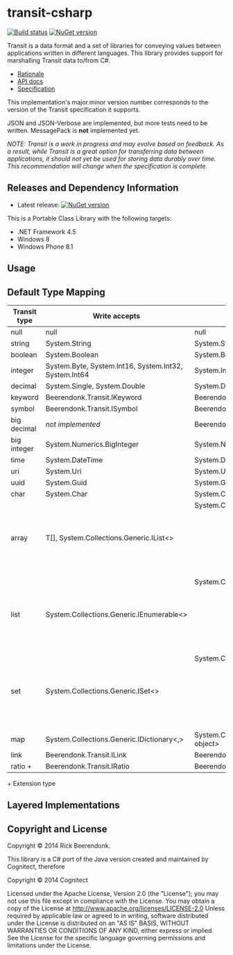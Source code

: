 # transit-csharp

[![Build status](http://img.shields.io/appveyor/ci/rickbeerendonk/transit-csharp.svg)](https://ci.appveyor.com/project/rickbeerendonk/transit-csharp/branch/master)
[![NuGet version](http://img.shields.io/nuget/v/Transit.svg)](https://www.nuget.org/packages/Transit)

Transit is a data format and a set of libraries for conveying values between applications written in different languages. This library provides support for marshalling Transit data to/from C#.

* [Rationale](http://blog.cognitect.com/blog/2014/7/22/transit)
* [API docs](http://rickbeerendonk.github.io/transit-csharp/)
* [Specification](http://github.com/cognitect/transit-format)

This implementation's major.minor version number corresponds to the version of the Transit specification it supports.

JSON and JSON-Verbose are implemented, but more tests need to be written.
MessagePack is **not** implemented yet. 

_NOTE: Transit is a work in progress and may evolve based on feedback. As a result, while Transit is a great option for transferring data between applications, it should not yet be used for storing data durably over time. This recommendation will change when the specification is complete._

## Releases and Dependency Information

* Latest release: [![NuGet version](http://img.shields.io/nuget/v/Transit.svg)](https://www.nuget.org/packages/Transit)

This is a Portable Class Library with the following targets:

* .NET Framework 4.5
* Windows 8
* Windows Phone 8.1

## Usage

## Default Type Mapping

|Transit type|Write accepts|Read returns|
|------------|-------------|------------|
|null|null|null|
|string|System.String|System.String|
|boolean|System.Boolean|System.Boolean|
|integer|System.Byte, System.Int16, System.Int32, System.Int64|System.Int64|
|decimal|System.Single, System.Double|System.Double|
|keyword|Beerendonk.Transit.IKeyword|Beerendonk.Transit.IKeyword|
|symbol|Beerendonk.Transit.ISymbol|Beerendonk.Transit.ISymbol|
|big decimal|_not implemented_|Beerendonk.Transit.Numerics.BigRational|
|big integer|System.Numerics.BigInteger|System.Numerics.BigInteger|
|time|System.DateTime|System.DateTime|
|uri|System.Uri|System.Uri|
|uuid|System.Guid|System.Guid|
|char|System.Char|System.Char|
|array|T[], System.Collections.Generic.IList<>|System.Collections.Generic.IList<object>|
|list|System.Collections.Generic.IEnumerable<>|System.Collections.Generic.IEnumerable<object>|
|set|System.Collections.Generic.ISet<>|System.Collections.Generic.ISet<object>|
|map|System.Collections.Generic.IDictionary<,>|System.Collections.Generic.IDictionary<object, object>|
|link|Beerendonk.Transit.ILink|Beerendonk.Transit.ILink|
|ratio +|Beerendonk.Transit.IRatio|Beerendonk.Transit.IRatio|

\+ Extension type

## Layered Implementations

## Copyright and License
Copyright © 2014 Rick Beerendonk.

This library is a C# port of the Java version created and maintained by Cognitect, therefore

Copyright © 2014 Cognitect

Licensed under the Apache License, Version 2.0 (the "License"); you may not use this file except in compliance with the License. You may obtain a copy of the License at
http://www.apache.org/licenses/LICENSE-2.0
Unless required by applicable law or agreed to in writing, software distributed under the License is distributed on an "AS IS" BASIS, WITHOUT WARRANTIES OR CONDITIONS OF ANY KIND, either express or implied. See the License for the specific language governing permissions and limitations under the License.
